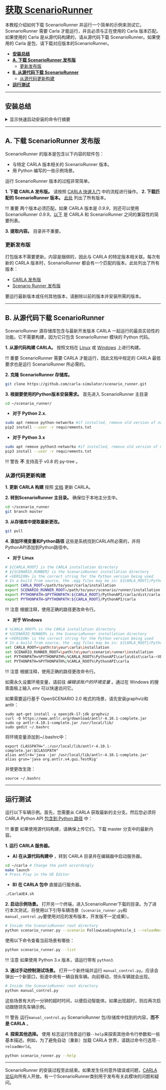 # [获取 ScenarioRunner](https://github.com/carla-simulator/scenario_runner/blob/master/Docs/getting_scenariorunner.md)

本教程介绍如何下载 ScenarioRunner 并运行一个简单的示例来测试它。ScenarioRunner 需要 Carla 才能运行，并且必须与正在使用的 Carla 版本匹配。如果使用的 Carla 是从源代码构建的，请从源代码下载 ScenarioRunner。如果使用的 Carla 是包，请下载对应版本的ScenarioRunner。

*   __[安装总结](#installation-summary)__  
*   __[A. 下载 ScenarioRunner 发布版](#a.-download-a-scenariorunner-release)__  
	*   [更新发布版](#update-the-release)  
*   __[B. 从源代码下载 ScenarioRunner](#b.-build-scenariorunner-from-source)__  
	*   [从源代码更新构建](#update-the-build-from-source)  
*   __[运行测试](#run-a-test)__  

---
## 安装总结

<details>
   <summary>
    显示快速启动安装的命令行摘要
   </summary>

```sh
# Decide whether to use a package or make the build from source


# Option A) Use a ScenarioRunner package
   # 1. Install a CARLA package: 
      https://carla.readthedocs.io/en/latest/start_quickstart/
   # 2. Download the matching ScenarioRunner package: 
      https://github.com/carla-simulator/scenario_runner/releases
   # 3. Extract the content wherever needed. 

   # Update the release: 
   # 1. Delete previous CARLA and ScenarioRunner versions.
   # 2. Download the latest CARLA release. 
   # 3. Download the matching ScenarioRunner release.


# Option B) Download ScenarioRunner from source
   # 1. Build CARLA from source:
      https://carla.readthedocs.io/en/latest/build_linux/
   # 2. Clone the ScenarioRunner repository: 
git clone https://github.com/carla-simulator/scenario_runner.git
   # 3. Install requirements according to the Python version to be used: 
   # For Python 2.x:
sudo apt remove python-networkx #if installed, remove old version of networkx
pip2 install --user -r requirements.txt
   # For Python 3.x: 
sudo apt remove python3-networkx #if installed, remove old version of networkx
pip3 install --user -r requirements.txt

   # To update ScenarioRunner from source:
   # 1. Update CARLA: 
      https://carla.readthedocs.io/en/latest/build_update/
   # 2. Go to the ScenarioRunner repository, master branch
cd ~/scenario_runner
git branch master
   # 3. Pull the latest changes from the repository
git pull 

```
</details>


---
## A. 下载 ScenarioRunner 发布版

ScenarioRunner 的版本是包含以下内容的软件包： 
*   与特定 CARLA 版本相关的 ScenarioRunner 版本。 
*   用 Python 编写的一些示例场景。 

运行 ScenarioRunner 版本的过程非常简单。  

__1. 下载 CARLA 发布版。__ 请按照 [CARLA 快速入门](https://github.com/carla-simulator/carla/releases) 中的流程进行操作。
__2. 下载匹配的 ScenarioRunner 版本。__ [此处](https://github.com/carla-simulator/scenario_runner/releases) 列出了所有版本。

!!! 重要
    两个版本必须匹配。如果 CARLA 版本是 *0.9.9*，则还可以使用 ScenarioRunner *0.9.9*。[以下](https://github.com/carla-simulator/scenario_runner) 是 CARLA 和 ScenarioRunner 之间的兼容性的简要列表。

__3. 提取内容。__ 目录并不重要。


### 更新发布版

打包版本不需要更新。内容是捆绑的，因此与 CARLA 的特定版本相关联。每次有新的 CARLA 版本时，ScenarioRunner 都会有一个匹配的版本。此处列出了所有版本：

*   [CARLA 发布版](https://github.com/carla-simulator/carla/releases)  
*   [Scenario Runner 发布版](https://github.com/carla-simulator/scenario_runner/releases)  

要运行最新版本或任何其他版本，请删除以前的版本并安装所需的版本。

---
## B. 从源代码下载 ScenarioRunner

ScenarioRunner 源存储库包含与最新开发版本 CARLA 一起运行的最具实验性的功能。它不需要构建，因为它只包含 ScenarioRunner 模块的 Python 代码。

__1. 从源代码构建 CARLA。__ 按照文档在 [Linux](https://carla.readthedocs.io/en/latest/build_linux/) 或 [Windows](https://carla.readthedocs.io/en/latest/build_windows/) 上进行构建。

!!! 重要
    ScenarioRunner 需要 CARLA 才能运行，因此文档中规定的 CARLA 最低要求也是运行 ScenarioRunner 所必需的。

__2. 克隆 ScenarioRunner 存储库。__

```sh
git clone https://github.com/carla-simulator/scenario_runner.git
```

__3. 根据要使用的Python版本安装需求。__  首先进入 ScenarioRunner 主目录

```sh
cd ~/scenario_runner/
```

*   __对于 Python 2.x.__  

```sh
sudo apt remove python-networkx #if installed, remove old version of networkx
pip2 install --user -r requirements.txt
```

*   __对于 Python 3.x__  
```sh
sudo apt remove python3-networkx #if installed, remove old version of networkx
pip3 install --user -r requirements.txt
```

!!! 警告
    __不__ 支持高于 v0.8 的 py-tree 。


### 从源代码更新构建

__1. 更新 CARLA 构建__ 按照 [文档](https://carla.readthedocs.io/en/latest/build_update/) 更新 CARLA。

__2. 转到ScenarioRunner 主目录。__ 确保位于本地主分支中。

```sh
cd ~/scenario_runner
git branch master
```
__3. 从存储库中提取最新更改。__  

```sh
git pull
```

__4. 添加环境变量和Python路径__ 这些是系统找到CARLA所必需的，并将PythonAPI添加到Python路径中。

*   __对于 Linux__

```sh
# ${CARLA_ROOT} is the CARLA installation directory
# ${SCENARIO_RUNNER} is the ScenarioRunner installation directory
# <VERSION> is the correct string for the Python version being used
# In a build from source, the .egg files may be in: ${CARLA_ROOT}/PythonAPI/dist/ instead of ${CARLA_ROOT}/PythonAPI
export CARLA_ROOT=/path/to/your/carla/installation
export SCENARIO_RUNNER_ROOT=/path/to/your/scenario/runner/installation
export PYTHONPATH=$PYTHONPATH:${CARLA_ROOT}/PythonAPI/carla/dist/carla-<VERSION>.egg
export PYTHONPATH=$PYTHONPATH:${CARLA_ROOT}/PythonAPI/carla
```

!!! 注意
    根据注释，使用正确的路径更改命令行。

*   __对于 Windows__


```sh
# %CARLA_ROOT% is the CARLA installation directory
# %SCENARIO_RUNNER% is the ScenarioRunner installation directory
# <VERSION> is the correct string for the Python version being used
# In a build from source, the .egg files may be in: ${CARLA_ROOT}/PythonAPI/dist/ instead of ${CARLA_ROOT}/PythonAPI
set CARLA_ROOT=\path\to\your\carla\installation
set SCENARIO_RUNNER_ROOT=\path\to\your\scenario\runner\installation
set PYTHONPATH=%PYTHONPATH%;%CARLA_ROOT%\PythonAPI\carla\dist\carla-<VERSION>.egg
set PYTHONPATH=%PYTHONPATH%;%CARLA_ROOT%\PythonAPI\carla
```

!!! 注意
    根据注释，使用正确的路径更改命令行。

如需永久设置环境变量，请前往 *编辑该账户的环境变量* 。通过在 Windows 的搜索面板上输入 *env* 可以快速访问它。

如果需要运行基于 OpenSCENARIO 2.0 格式的场景，请先安装graphviz和antlr：
```
sudo apt-get install -y openjdk-17-jdk graphviz
curl -O https://www.antlr.org/download/antlr-4.10.1-complete.jar
sudo cp antlr-4.10.1-complete.jar /usr/local/lib/
sudo gedit ~/.bashrc
```
将环境变量添加到~/.bashrc中：
```
export CLASSPATH=".:/usr/local/lib/antlr-4.10.1-complete.jar:$CLASSPATH"
alias antlr4='java -jar /usr/local/lib/antlr-4.10.1-complete.jar'
alias grun='java org.antlr.v4.gui.TestRig'
```
并使更改生效：
```
source ~/.bashrc
```

---
## 运行测试

运行以下车辆示例。首先，您需要从 CARLA 获取最新的主分支。然后您必须将 CARLA Python API [包含到 Python 路径](https://blog.csdn.net/weixin_39910452/article/details/109598890) 中：

!!! 重要
    如果使用源代码构建，请确保上传它们。下载 master 分支中的最新内容。


__1. 运行 CARLA 服务器。__

*   __A) 在从源代码构建中__ ，转到 CARLA 目录并在编辑器中启动服务器。

```sh
cd ~/carla # Change the path accordingly
make launch
# Press Play in the UE Editor
```

*   __B) 在 CARLA 包中__ 直接运行服务器。

```sh
./CarlaUE4.sh
```

__2. 启动示例场景。__ 打开另一个终端，进入ScenarioRunner下载的目录。为了进行本次测试，将使用以下引导车辆场景（`scenario_runner.py`和`manual_control.py`要使用对应的发布版本，开发版不一定成果）。

```sh
# Inside the ScenarioRunner root directory
python scenario_runner.py --scenario FollowLeadingVehicle_1 --reloadWorld
```

使用以下命令查看当前场景有哪些：
```sh
python scenario_runner.py --list
```

!!! 注意
    如果使用 Python 3.x 版本，请运行带有 `python3`. 

__3. 通过手动控制测试场景。__ 打开一个新终端并运行 `manual_control.py`。应该会弹出一个新窗口，街道中央有一辆自我车辆。向前移动，领头车辆就会出现。

```sh
# Inside the ScenarioRunner root directory
python manual_control.py
```

这些场景有大约一分钟的超时时间，以便启动智能体。如果出现超时，则应再次启动跟随领先车辆示例。

!!! 警告
    运行`manual_control.py` ScenarioRunner 包/存储库中找到的内容，__而不是 CARLA__ 。 

__4. 探索其他选择。__ 使用 标志运行场景运行器`--help`来探索其他命令行参数和一些基本描述。例如，为了避免自动（重新）加载 CARLA 世界，请跳过命令行选项`--reloadWorld`。 

```sh
python scenario_runner.py --help
```

---

ScenarioRunner 的安装过程至此结束。如果发生任何意外错误或问题，[CARLA 论坛](https://forum.carla.org/c/using-carla/scenario-runner)向所有人开放。有一个ScenarioRunner类别用于发布有关此模块的问题和疑问。


